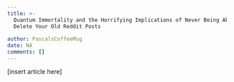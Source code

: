 ```yaml
---
title: >-
  Quantum Immortality and the Horrifying Implications of Never Being Able to
  Delete Your Old Reddit Posts
                 
author: PascalsCoffeeMug
date: NA
comments: []
---
```


[insert article here]